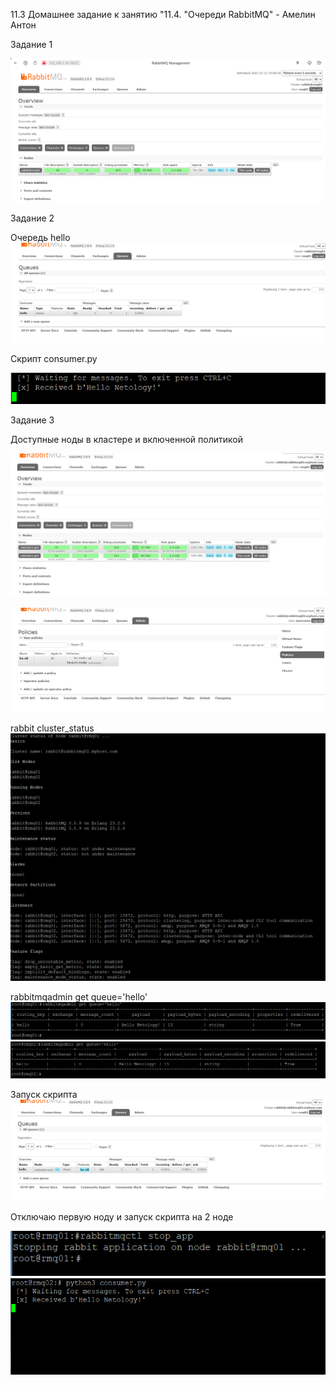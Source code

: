 11.3 Домашнее задание к занятию "11.4. "Очереди RabbitMQ" - Амелин Антон

Задание 1

![alt test](https://raw.githubusercontent.com/xZuLuSx/disaster-recovery/main/img/zad1rabbit.png)

Задание 2

Очередь hello
![alt test](https://raw.githubusercontent.com/xZuLuSx/disaster-recovery/main/img/zad2rabbit.png)

Скрипт consumer.py

![alt test](https://raw.githubusercontent.com/xZuLuSx/disaster-recovery/main/img/zad2cons.png)

Задание 3

Доступные ноды в кластере и включенной политикой

![alt test](https://raw.githubusercontent.com/xZuLuSx/disaster-recovery/main/img/zad3rabbit.png)

![alt test](https://raw.githubusercontent.com/xZuLuSx/disaster-recovery/main/img/zad31rabbit.png)

rabbit cluster_status
![alt test](https://raw.githubusercontent.com/xZuLuSx/disaster-recovery/main/img/rabbitmqctl%20cluster_status.png)

rabbitmqadmin get queue='hello'
![alt test](https://raw.githubusercontent.com/xZuLuSx/disaster-recovery/main/img/rabbitmqadmin%20get%20queue%3D'hello'.png)
![alt test](https://raw.githubusercontent.com/xZuLuSx/disaster-recovery/main/img/rabbitmqadmin%20get%20queue%3D'hello'2.png)

Запуск скрипта
![alt test](https://raw.githubusercontent.com/xZuLuSx/disaster-recovery/main/img/zad3producer.png)

Отключаю первую ноду и запуск скрипта на 2 ноде

![alt test](https://raw.githubusercontent.com/xZuLuSx/disaster-recovery/main/img/rabbitmqctl%20stop_app.png)
![alt test](https://raw.githubusercontent.com/xZuLuSx/disaster-recovery/main/img/consumerpy.png)

